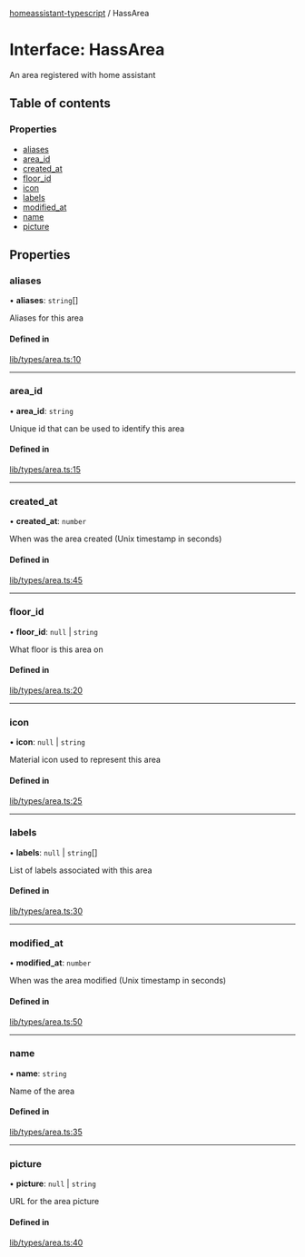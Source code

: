 [homeassistant-typescript](../README.md) / HassArea

# Interface: HassArea

An area registered with home assistant

## Table of contents

### Properties

- [aliases](HassArea.md#aliases)
- [area\_id](HassArea.md#area_id)
- [created\_at](HassArea.md#created_at)
- [floor\_id](HassArea.md#floor_id)
- [icon](HassArea.md#icon)
- [labels](HassArea.md#labels)
- [modified\_at](HassArea.md#modified_at)
- [name](HassArea.md#name)
- [picture](HassArea.md#picture)

## Properties

### aliases

• **aliases**: `string`[]

Aliases for this area

#### Defined in

[lib/types/area.ts:10](https://github.com/benwainwright/hass-ts/blob/283d3f2/src/lib/types/area.ts#L10)

___

### area\_id

• **area\_id**: `string`

Unique id that can be used to identify this area

#### Defined in

[lib/types/area.ts:15](https://github.com/benwainwright/hass-ts/blob/283d3f2/src/lib/types/area.ts#L15)

___

### created\_at

• **created\_at**: `number`

When was the area created (Unix timestamp in seconds)

#### Defined in

[lib/types/area.ts:45](https://github.com/benwainwright/hass-ts/blob/283d3f2/src/lib/types/area.ts#L45)

___

### floor\_id

• **floor\_id**: ``null`` \| `string`

What floor is this area on

#### Defined in

[lib/types/area.ts:20](https://github.com/benwainwright/hass-ts/blob/283d3f2/src/lib/types/area.ts#L20)

___

### icon

• **icon**: ``null`` \| `string`

Material icon used to represent this area

#### Defined in

[lib/types/area.ts:25](https://github.com/benwainwright/hass-ts/blob/283d3f2/src/lib/types/area.ts#L25)

___

### labels

• **labels**: ``null`` \| `string`[]

List of labels associated with this area

#### Defined in

[lib/types/area.ts:30](https://github.com/benwainwright/hass-ts/blob/283d3f2/src/lib/types/area.ts#L30)

___

### modified\_at

• **modified\_at**: `number`

When was the area modified (Unix timestamp in seconds)

#### Defined in

[lib/types/area.ts:50](https://github.com/benwainwright/hass-ts/blob/283d3f2/src/lib/types/area.ts#L50)

___

### name

• **name**: `string`

Name of the area

#### Defined in

[lib/types/area.ts:35](https://github.com/benwainwright/hass-ts/blob/283d3f2/src/lib/types/area.ts#L35)

___

### picture

• **picture**: ``null`` \| `string`

URL for the area picture

#### Defined in

[lib/types/area.ts:40](https://github.com/benwainwright/hass-ts/blob/283d3f2/src/lib/types/area.ts#L40)
